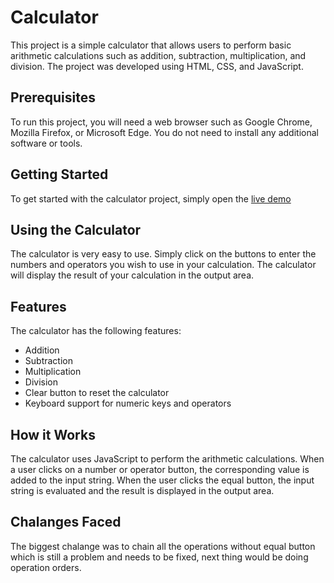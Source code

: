 # Calculator
This project is a simple calculator that allows users to perform basic arithmetic calculations such as addition, subtraction, multiplication, and division. The project was developed using HTML, CSS, and JavaScript.

## Prerequisites
To run this project, you will need a web browser such as Google Chrome, Mozilla Firefox, or Microsoft Edge. You do not need to install any additional software or tools.

## Getting Started
To get started with the calculator project, simply open the [live demo](https://cebotaritigran.github.io/calculator/)

## Using the Calculator
The calculator is very easy to use. Simply click on the buttons to enter the numbers and operators you wish to use in your calculation. The calculator will display the result of your calculation in the output area.

## Features
The calculator has the following features:

- Addition
- Subtraction
- Multiplication
- Division
- Clear button to reset the calculator
- Keyboard support for numeric keys and operators
## How it Works
The calculator uses JavaScript to perform the arithmetic calculations. When a user clicks on a number or operator button, the corresponding value is added to the input string. When the user clicks the equal button, the input string is evaluated and the result is displayed in the output area.

## Chalanges Faced
The biggest chalange was to chain all the operations without equal button which is still a problem and needs to be fixed, next thing would be doing operation orders.
